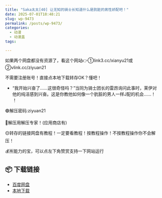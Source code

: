 ```yaml
---
title: "Saka太太[40] 让无知的骑士长知道什么是肮脏的男性娇配吧！"
date: 2025-07-01T18:48:21
slug: wp-9473
permalink: /posts/wp-9473/
categories:
  - 动漫
  - 动漫盖
tags:

---
```


如果两个网盘都没有资源了，看这个网站👉①link3.cc/xianyu21或②vlink.cc/ziyuan21

不需要注册账号！直接点本地下载转存OK？懂吧！

*   “我开始兴奋了……这很奇怪吗？”当同为骑士团长的雷昂询问此事时，莱伊对他的纯洁感到兴奋。这是你教他如何像一个肮脏的男人一样J配的机会……！ ！

🟢解压密码:ziyuan21

🔵解压用解压专家！(应用商店有)

🟡转存的链接网盘有教程！一定要看教程！按教程操作！不按教程操作你不会解压！

💰🈶能力的宝，可以点左下角赞赏支持一下网站运行

## 📦 下载链接
- [百度网盘](https://blziyuan21.com/pay-download/9473?key=cc0af78bc0&down_id=0)
- [本地下载](https://blziyuan21.com/pay-download/9473?key=cc0af78bc0&down_id=1)

